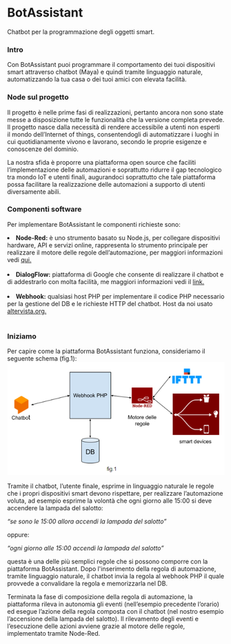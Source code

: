 # BotAssistant
Chatbot per la programmazione degli oggetti smart.

<h3>Intro</h3>

<p>Con BotAssistant puoi programmare il comportamento dei tuoi dispositivi smart attraverso chatbot (Maya) e quindi tramite linguaggio naturale, automatizzando la tua casa o dei tuoi amici con elevata facilità.</p>

<h3>Node sul progetto</h3>

<p>Il progetto è nelle prime fasi di realizzazioni, pertanto ancora non sono state messe a disposizione tutte le funzionalità che la versione completa prevede. Il progetto nasce dalla necessità di rendere accessibile a utenti non esperti il mondo dell’Internet of things, consentendogli di automatizzare i luoghi in cui quotidianamente vivono e lavorano, secondo le proprie esigenze e conoscenze del dominio.

La nostra sfida è proporre una piattaforma open source che faciliti l’implementazione delle automazioni e soprattutto ridurre il gap tecnologico tra mondo IoT e utenti finali, augurandoci soprattutto che tale piattaforma possa facilitare la realizzazione delle automazioni a supporto di utenti diversamente abili.
</p>

<h3>Componenti software</h3>

<p>Per implementare BotAssistant le componenti richieste sono:
  <li><b>Node-Red:</b> è uno strumento basato su Node.js, per collegare dispositivi hardware, API e servizi online, rappresenta lo   strumento principale per realizzare il motore delle regole dell’automazione, per maggiori informazioni vedi <a href="https://nodered.org/">qui.</a></li><br>
  
  <li><b>DialogFlow:</b> piattaforma di Google che consente di realizzare il chatbot e di addestrarlo con molta facilità, me maggiori informazioni vedi il <a href="https://dialogflow.com/">link.</a></li><br>
  
  <li><b>Webhook:</b> qualsiasi host PHP per implementare il codice PHP necessario per la gestione del DB e le richieste HTTP del chatbot. Host da noi usato <a href="http://altervista.org/">altervista.org.</a></li><br></p>
  
 <h3>Iniziamo</h3>
 
 <p>Per capire come la piattaforma BotAssistant funziona, consideriamo il seguente schema (fig.1):

<img src="https://github.com/botassistant/BotAssistant/blob/master/fig1.PNG?raw=true" alt="fig.1">

Tramite il chatbot, l’utente finale, esprime in linguaggio naturale le regole che i propri dispositivi smart devono rispettare, per realizzare l’automazione voluta, ad esempio esprime la volontà che ogni giorno alle 15:00 si deve accendere la lampada del salotto:

<i>“se sono le 15:00 allora accendi la lampada del salotto”</i>

oppure:

<i>“ogni giorno alle 15:00 accendi la lampada del salotto”</i>

questa è una delle più semplici regole che si possono comporre con la piattaforma BotAssistant. Dopo l'inserimento della regola di automazione, tramite linguaggio naturale, il chatbot invia la regola al webhook PHP il quale provvede a convalidare la regola e memorizzarla nel DB.</p>

<p>Terminata la fase di composizione della regola di automazione, la piattaforma rileva in autonomia gli eventi (nell’esempio precedente l’orario) ed esegue l’azione della regola composta con il chatbot (nel nostro esempio l’accensione della lampada del salotto). Il rilevamento degli eventi e l’esecuzione delle azioni avviene grazie al motore delle regole, implementato tramite Node-Red.</p>
